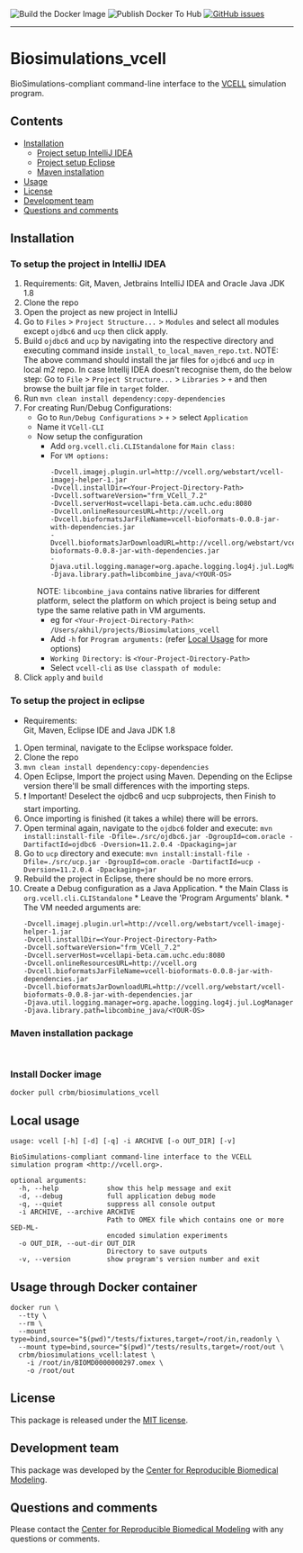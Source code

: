 ![Build the Docker Image](https://github.com/reproducible-biomedical-modeling/Biosimulations_vcell/workflows/Build%20the%20Docker%20Image/badge.svg)  ![Publish Docker To Hub](https://github.com/reproducible-biomedical-modeling/Biosimulations_vcell/workflows/Publish%20Docker%20To%20Hub/badge.svg)   [![GitHub issues](https://img.shields.io/github/issues/reproducible-biomedical-modeling/Biosimulations_vcell?logo=GitHub)](https://github.com/reproducible-biomedical-modeling/Biosimulations_vcell/issues)

---
# Biosimulations_vcell
BioSimulations-compliant command-line interface to the [VCELL](http://vcell.org/) simulation program.

## Contents
* [Installation](#installation)
    * [Project setup IntelliJ IDEA](#to-setup-the-project-in-intellij-idea)
    * [Project setup Eclipse](#to-setup-the-project-in-eclipse)
    * [Maven installation](#maven-installation-package)
* [Usage](#local-usage)
* [License](#license)
* [Development team](#development-team)
* [Questions and comments](#questions-and-comments)

## Installation

### To setup the project in IntelliJ IDEA

1. Requirements: Git, Maven, Jetbrains IntelliJ IDEA and Oracle Java JDK 1.8
2. Clone the repo
3. Open the project as new project in IntelliJ
4. Go to `Files` > `Project Structure...` > `Modules` and select all modules except `ojdbc6` and `ucp` then click apply.
5. Build `ojdbc6` and `ucp` by navigating into the respective directory and executing command inside `install_to_local_maven_repo.txt`.
NOTE: The above command should install the jar files for `ojdbc6` and `ucp` in local m2 repo. In case Intellij IDEA doesn't recognise them, do the below step:
Go to `File` > `Project Structure...` > `Libraries` > `+` and then browse the built jar file in `target` folder.
6. Run `mvn clean install dependency:copy-dependencies`
7. For creating Run/Debug Configurations:
	* Go to `Run/Debug Configurations` > `+` > select `Application`
	* Name it `VCell-CLI`
	* Now setup the configuration
		* Add `org.vcell.cli.CLIStandalone` for `Main class:`
		* For `VM options:` 
			```
			-Dvcell.imagej.plugin.url=http://vcell.org/webstart/vcell-imagej-helper-1.jar
			-Dvcell.installDir=<Your-Project-Directory-Path>
			-Dvcell.softwareVersion="frm_VCell_7.2"
			-Dvcell.serverHost=vcellapi-beta.cam.uchc.edu:8080
			-Dvcell.onlineResourcesURL=http://vcell.org
			-Dvcell.bioformatsJarFileName=vcell-bioformats-0.0.8-jar-with-dependencies.jar
			-Dvcell.bioformatsJarDownloadURL=http://vcell.org/webstart/vcell-bioformats-0.0.8-jar-with-dependencies.jar
			-Djava.util.logging.manager=org.apache.logging.log4j.jul.LogManager
			-Djava.library.path=libcombine_java/<YOUR-OS>
			```
        NOTE: `libcombine_java` contains native libraries for different platform, select the platform on which project is being setup and type the same relative path in VM arguments.
		* eg for `<Your-Project-Directory-Path>`: `/Users/akhil/projects/Biosimulations_vcell`
		* Add `-h` for `Program arguments:` (refer [Local Usage](#local-usage) for more options)
		* `Working Directory:` is `<Your-Project-Directory-Path>`
		* Select `vcell-cli` as `Use classpath of module:`
8. Click `apply` and `build`

### To setup the project in eclipse
  * Requirements:  
        Git, Maven, Eclipse IDE and Java JDK 1.8
  1. Open terminal, navigate to the Eclipse workspace folder.
  2. Clone the repo
  3. ``` mvn clean install dependency:copy-dependencies ```
  4. Open Eclipse, Import the project using Maven. Depending on the Eclipse version there'll be small differences with the importing steps.
  5. :heavy_exclamation_mark: Important! Deselect the ojdbc6 and ucp subprojects, then Finish to start importing.
  6. Once importing is finished (it takes a while) there will be errors.
  7. Open terminal again, navigate to the `ojdbc6` folder and execute: 
  `mvn install:install-file -Dfile=./src/ojdbc6.jar -DgroupId=com.oracle -DartifactId=ojdbc6 -Dversion=11.2.0.4 -Dpackaging=jar` 
  8. Go to `ucp` directory and execute: 
  `mvn install:install-file -Dfile=./src/ucp.jar -DgroupId=com.oracle -DartifactId=ucp -Dversion=11.2.0.4 -Dpackaging=jar`
  9. Rebuild the project in Eclipse, there should be no more errors.
  10. Create a Debug configuration as a Java Application.
     * the Main Class is `org.vcell.cli.CLIStandalone`
     * Leave the 'Program Arguments' blank.
     * The VM needed arguments are:
         ```
        -Dvcell.imagej.plugin.url=http://vcell.org/webstart/vcell-imagej-helper-1.jar
        -Dvcell.installDir=<Your-Project-Directory-Path>
        -Dvcell.softwareVersion="frm_VCell_7.2"
        -Dvcell.serverHost=vcellapi-beta.cam.uchc.edu:8080
        -Dvcell.onlineResourcesURL=http://vcell.org
        -Dvcell.bioformatsJarFileName=vcell-bioformats-0.0.8-jar-with-dependencies.jar
        -Dvcell.bioformatsJarDownloadURL=http://vcell.org/webstart/vcell-bioformats-0.0.8-jar-with-dependencies.jar
        -Djava.util.logging.manager=org.apache.logging.log4j.jul.LogManager
        -Djava.library.path=libcombine_java/<YOUR-OS>
        ```
           
           
### Maven installation package

` `



### Install Docker image
```
docker pull crbm/biosimulations_vcell
```

## Local usage
```
usage: vcell [-h] [-d] [-q] -i ARCHIVE [-o OUT_DIR] [-v]

BioSimulations-compliant command-line interface to the VCELL simulation program <http://vcell.org>.

optional arguments:
  -h, --help            show this help message and exit
  -d, --debug           full application debug mode
  -q, --quiet           suppress all console output
  -i ARCHIVE, --archive ARCHIVE
                        Path to OMEX file which contains one or more SED-ML-
                        encoded simulation experiments
  -o OUT_DIR, --out-dir OUT_DIR
                        Directory to save outputs
  -v, --version         show program's version number and exit
```

## Usage through Docker container
```
docker run \
  --tty \
  --rm \
  --mount type=bind,source="$(pwd)"/tests/fixtures,target=/root/in,readonly \
  --mount type=bind,source="$(pwd)"/tests/results,target=/root/out \
  crbm/biosimulations_vcell:latest \
    -i /root/in/BIOMD0000000297.omex \
    -o /root/out
```

## License
This package is released under the [MIT license](LICENSE).

## Development team
This package was developed by the [Center for Reproducible Biomedical Modeling](http://reproduciblebiomodels.org).

## Questions and comments
Please contact the [Center for Reproducible Biomedical Modeling](mailto:info@reproduciblebiomodels.org) with any questions or comments.
 
